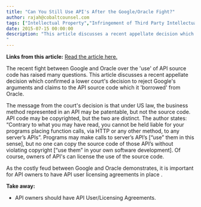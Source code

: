 ```yaml
---
title: "Can You Still Use API's After the Google/Oracle Fight?"
author: rajah@cobaltcounsel.com
tags: ["Intellectual Property","Infringement of Third Party Intellectual Property","Commercial Activities","Rajah"]
date: 2015-07-15 00:00:00
description: "This article discusses a recent appellate decision which confirmed a lower court's decision to reject Google's arguments and claims to the API source code which it 'borrowed' from Oracle.
"
---
```


**Links from this article:**
[Read the article here.](http://www.cmswire.com/web-cms/google-loses-to-oracle-but-you-can-still-use-apis/)

The recent fight between Google and Oracle over the 'use' of API source code has raised many questions. This article discusses a recent appellate decision which confirmed a lower court's decision to reject Google's arguments and claims to the API source code which it 'borrowed' from Oracle.

The message from the court's decision is that under US law, the business method represented in an API may be patentable, but not the source code. API code may be copyrighted, but the two are distinct. The author states: “Contrary to what you may have read, you cannot be held liable for your programs placing function calls, via HTTP or any other method, to any server’s APIs”. Programs may make calls to server’s API’s [“use” them in this sense], but no one can copy the source code of those API’s without violating copyright [“use them” in your own software development]. Of course, owners of API's can license the use of the source code.

As the costly feud between Google and Oracle demonstrates, it is important for API owners to have API user licensing agreements in place .

 

**Take away:**
- API owners should have API User/Licensing Agreements.
